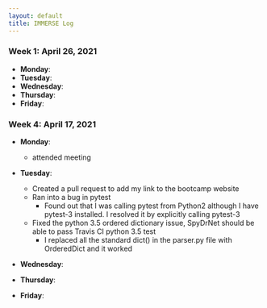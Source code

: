 ```yaml
---
layout: default
title: IMMERSE Log
---
```


### Week 1: April 26, 2021

* **Monday**: 
* **Tuesday**: 
* **Wednesday**: 
* **Thursday**: 
* **Friday**:

### Week 4: April 17, 2021

* **Monday**: 
    * attended meeting
* **Tuesday**: 
    * Created a pull request to add my link to the bootcamp website
    * Ran into a bug in pytest
        * Found out that I was calling pytest from Python2 although I have pytest-3 installed. I resolved it by explicitly calling pytest-3 
    * Fixed the python 3.5 ordered dictionary issue, SpyDrNet should be able to pass Travis CI python 3.5 test
        * I replaced all the standard dict() in the parser.py file with OrderedDict and it worked

* **Wednesday**: 

* **Thursday**: 
* **Friday**:

